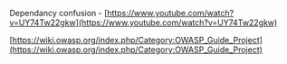 Dependancy confusion - [https://www.youtube.com/watch?v=UY74Tw22gkw](https://www.youtube.com/watch?v=UY74Tw22gkw)  

[https://wiki.owasp.org/index.php/Category:OWASP_Guide_Project](https://wiki.owasp.org/index.php/Category:OWASP_Guide_Project) 